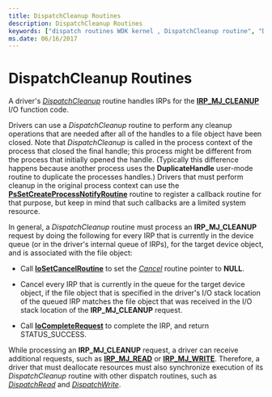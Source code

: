 ```yaml
---
title: DispatchCleanup Routines
description: DispatchCleanup Routines
keywords: ["dispatch routines WDK kernel , DispatchCleanup routine", "DispatchCleanup routine", "IRP_MJ_CLEANUP I/O function code", "deallocating resources WDK kernel", "unmapping hardware memory", "unmapping user-mode memory", "unlocking user-mode memory", "cleaning up resources WDK kernel", "spin locks WDK kernel", "cleanup dispatch routines WDK kernel"]
ms.date: 06/16/2017
---
```


# DispatchCleanup Routines





A driver's [*DispatchCleanup*](/windows-hardware/drivers/ddi/wdm/nc-wdm-driver_dispatch) routine handles IRPs for the [**IRP\_MJ\_CLEANUP**](./irp-mj-cleanup.md) I/O function code.

Drivers can use a *DispatchCleanup* routine to perform any cleanup operations that are needed after all of the handles to a file object have been closed. Note that *DispatchCleanup* is called in the process context of the process that closed the final handle; this process might be different from the process that initially opened the handle. (Typically this difference happens because another process uses the **DuplicateHandle** user-mode routine to duplicate the processes handles.) Drivers that must perform cleanup in the original process context can use the [**PsSetCreateProcessNotifyRoutine**](/windows-hardware/drivers/ddi/ntddk/nf-ntddk-pssetcreateprocessnotifyroutine) routine to register a callback routine for that purpose, but keep in mind that such callbacks are a limited system resource.

In general, a *DispatchCleanup* routine must process an **IRP\_MJ\_CLEANUP** request by doing the following for every IRP that is currently in the device queue (or in the driver's internal queue of IRPs), for the target device object, and is associated with the file object:

-   Call [**IoSetCancelRoutine**](/windows-hardware/drivers/ddi/wdm/nf-wdm-iosetcancelroutine) to set the [*Cancel*](/windows-hardware/drivers/ddi/wdm/nc-wdm-driver_cancel) routine pointer to **NULL**.

-   Cancel every IRP that is currently in the queue for the target device object, if the file object that is specified in the driver's I/O stack location of the queued IRP matches the file object that was received in the I/O stack location of the **IRP\_MJ\_CLEANUP** request.

-   Call [**IoCompleteRequest**](/windows-hardware/drivers/ddi/wdm/nf-wdm-iocompleterequest) to complete the IRP, and return STATUS\_SUCCESS.

While processing an **IRP\_MJ\_CLEANUP** request, a driver can receive additional requests, such as [**IRP\_MJ\_READ**](./irp-mj-read.md) or [**IRP\_MJ\_WRITE**](./irp-mj-write.md). Therefore, a driver that must deallocate resources must also synchronize execution of its *DispatchCleanup* routine with other dispatch routines, such as [*DispatchRead*](/windows-hardware/drivers/ddi/wdm/nc-wdm-driver_dispatch) and [*DispatchWrite*](/windows-hardware/drivers/ddi/wdm/nc-wdm-driver_dispatch).

 

